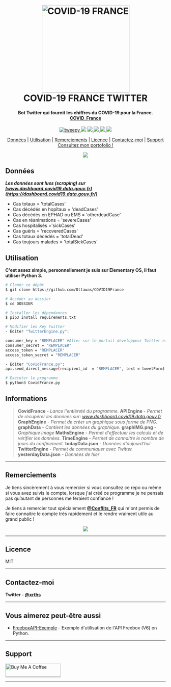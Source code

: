 
  
<h1 align="center">
  <br>
  <a href="www.xrths.fr"><img src="https://i.ibb.co/QPLPSNn/t-l-chargement-2.png)" alt="COVID-19 FRANCE" width="275"></a>
  <br>
  COVID-19 FRANCE TWITTER
  <br>
</h1>

<h4 align="center">Bot Twitter qui fournit les chiffres du COVID-19 pour la France. 
<br>
<a href="https://twitter.com/COVID_France" target="_blank">COVID_France</a></h4>

<p align="center">
  <a href="https://badge.fury.io/py/tweepy">
    <img src="https://badge.fury.io/py/tweepy.svg"
         alt="tweepy">
  </a>
  <a href="https://badge.fury.io/py/matplotlib"><img src="https://badge.fury.io/py/matplotlib.svg"></a>
  <a href="https://badge.fury.io/py/numpy">
      <img src="https://badge.fury.io/py/numpy.svg">
  </a>
  <a href="https://badge.fury.io/py/csv">
    <img src="https://badge.fury.io/py/csv.svg">
  </a>
    <a href="https://badge.fury.io/py/BeautifulSoup">
    <img src="https://badge.fury.io/py/BeautifulSoup.svg">
  </a>
    </a>
    <a href="https://badge.fury.io/py/requests">
    <img src="https://badge.fury.io/py/requests.svg">
  </a>
</p>

<p align="center">
  <a href="#données">Données</a> |
  <a href="#utilisation">Utilisation</a> |
  <a href="#remerciements">Remerciements</a> |
  <a href="#licence">Licence</a>  |
  <a href="#contactez-moi">Contactez-moi</a> |
  <a href="#support">Support</a> 
  <br>
  <a href="https://www.xrths.fr">Consultez mon portofolio !</a> 
</p>

<p align="center">
  <img src="https://i.ibb.co/M58RZFz/screely-1586216563483.png">
</p>

## Données
***Les données sont lues (scraping) sur [www.dashboard.covid19.data.gouv.fr](https://dashboard.covid19.data.gouv.fr/)***

* Cas totaux = 'totalCases'
* Cas décédés en hopîtaux = 'deadCases'
* Cas décédés en EPHAD ou EMS = 'otherdeadCase'
* Cas en réanimations = 'severeCases'
* Cas hospitalisés ='sickCases'
* Cas guéris = 'recoveredCases'
* Cas totaux décédés = 'totalDead'
* Cas toujours malades = 'totalSickCases'


## Utilisation

**C'est assez simple, personnellement je suis sur Elementary OS, il faut utiliser Python 3.**

```bash
# Cloner ce dépôt
$ git clone https://github.com/Ottawas/COVID19France

# Accéder au dossier
$ cd DOSSIER

# Installer les dépendances
$ pip3 install requirements.txt

# Modifier les Key Twitter
- Éditer "TwitterEngine.py":

consumer_key = "REMPLACER" #Aller sur le portail développeur Twitter et remplacer.
consumer_secret = "REMPLACER"
access_token = "REMPLACER"
access_token_secret = "REMPLACER"

- Éditer "CovidFrance.py":
api.send_direct_message(recipient_id  = "REMPLACER", text = tweetForm) #Remplacer par l'ID d'un compte qui recevra le tweet par DM (permet de le prévisualiser)

# Exécuter le programme
$ python3 CovidFrance.py
```


## Informations

> **CovidFrance** - *Lance l'entièreté du programme.*
> **APIEngine** - *Permet de récupérer les données sur: www.dashboard.covid19.data.gouv.fr*
> **GraphEngine** - *Permet de créer un graphique sous forme de PNG.*
> **graphData** - *Contient les données du graphique.*
> **graphIMG.png** - *Graphique image*
> **MathsEngine** - *Permet d'effectuer les calculs et de vérifier les données.*
> **TimeEngine** - *Permet de connaitre le nombre de jours du confinement.*
> **todayData.json** - *Données d'aujourd'hui*
> **TwitterEngine** - *Permet de communiquer avec Twitter.*
> **yesterdayData.json** - *Données de hier*

---
## Remerciements

Je tiens sincèrement à vous remercier si vous consultez ce repo ou même si vous avez suivis le compte, lorsque j'ai créé ce programme je ne pensais pas qu’autant de personnes me feraient confiance ! 

Je tiens à remercier tout spécialement **[@Conflits_FR](https://twitter.com/Conflits_FR)** qui m'ont permis de faire connaitre le compte très rapidement et le rendre vraiment utile au grand public !

<p align="center">
  <img src="https://i.ibb.co/qx04YmD/screely-1586219758514.png">
</p>


---
## Licence
MIT

---
## Contactez-moi
**Twitter - [@xrths](https://twitter.com/xrths)**

---
## Vous aimerez peut-être aussi
- [FreeboxAPI-Exemple](https://github.com/Ottawas/FreeboxAPI-Exemple) - Exemple d'utilisation de l'API Freebox (V6) en Python.
--- 

## Support
<a href="https://www.buymeacoffee.com/xrths" target="_blank"><img src="https://www.buymeacoffee.com/assets/img/custom_images/purple_img.png" alt="Buy Me A Coffee" style="height: 41px !important;width: 174px !important;box-shadow: 0px 3px 2px 0px rgba(190, 190, 190, 0.5) !important;-webkit-box-shadow: 0px 3px 2px 0px rgba(190, 190, 190, 0.5) !important;" ></a>

---
